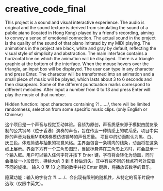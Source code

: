 # creative_code_final
This project is a sound and visual interactive experience. The audio is original and the sound texture is derived from simulating the sound of a public piano (located in Hong Kong) played by a friend's recording, aiming to convey a sense of emotional connection. The actual sound in the project is the quality of the sound of that piano imitated by my MIDI playing.
The animations in the project are black, white and gray by default, reflecting the visual style of simplicity and abstraction. The main interface contains a horizontal line on which the animation will be displayed. There is a triangle graphic at the bottom of the interface. When the mouse hovers over the triangle, an input box will be displayed. The user can type in any character and press Enter. The character will be transformed into an animation and a small piece of music will be played, which lasts about 3 to 6 seconds and then disappears. Some of the different punctuation marks correspond to different melodies.
After input a number from 0 to 13 and press Enter will play the music of that number.

Hidden function: input characters containing ?! ....../, there will be limited randomness, selection from some specific music clips. (only English or Chinese)


这个项目是一个声音与视觉互动体验。音频为原创，声音质感来源于模拟由朋友录制的公共钢琴（位于香港）演奏的声音，旨在传达一种情感上的联系感。项目中实际的声音为我用MIDI演奏模仿该钢琴的声音质量。
项目中的动画默认为黑、白、灰三色，体现简洁与抽象的视觉风格。主界面包含一条横向的线条，动画将在这条线上展示。界面下方有一个三角形图形，当鼠标悬停在三角形上方时，将会显示一个输入框。用户可以输入任何字符并按下 Enter 键，字符将会转化为动画，同时会播放一小段音乐，持续大约 3 到 6 秒后消失。其中有些不同的标点符号对应着不同的旋律。
输入 0 至 13 之间的数字并按 Enter 键后，将播放该数字的音乐。

隐藏功能：输入的字符含 ?!……/、会出现有限制的随机性，从特定的音乐片段中选取（仅限中英文）。
